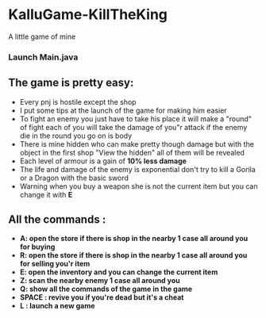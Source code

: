 # KalluGame-KillTheKing
A little game of mine
### **Launch Main.java**
## The game is pretty easy:
- Every pnj is hostile except the shop
- I put some tips at the launch of the game for making him easier
- To fight an enemy you just have to take his place it will make a "round" of fight each of you will take the damage of you"r attack if the enemy die in the round you go on is body
- There is mine hidden who can make pretty though damage but with the object in the first shop "View the hidden" all of them will be revealed
- Each level of armour is a gain of **10% less damage**
- The life and damage of the enemy is exponential don't try to kill a Gorila or a Dragon with the basic sword
- Warning when you buy a weapon she is not the current item but you can change it with **E**
## All the commands :
- **A: open the store if there is shop in the nearby 1 case all around you for buying**
- **R: open the store if there is shop in the nearby 1 case all around you for selling you'r item**
- **E: open the inventory and you can change the current item**
- **Z: scan the nearby enemy 1 case all around you**
- **Q: show all the commands of the game in the game**
- **SPACE : revive you if you're dead but it's a cheat**
- **L : launch a new game**